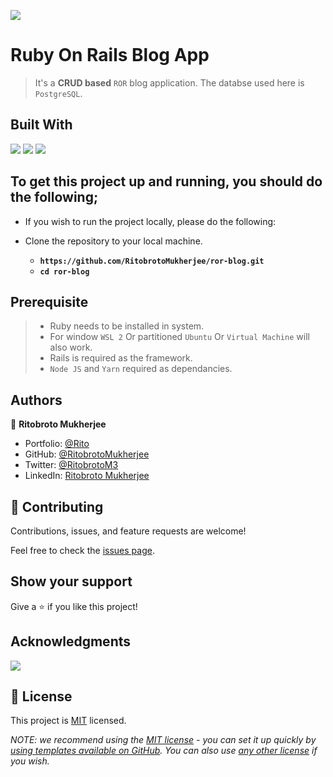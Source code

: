 ![](https://img.shields.io/badge/Ritobroto-Mukherjee-yellow?labelColor=blue)

# Ruby On Rails Blog App

> It's a **CRUD based** `ROR` blog application. The databse used here is `PostgreSQL`.

## Built With

![](https://img.shields.io/badge/Ruby-red)&nbsp;![](https://img.shields.io/badge/Github-yellow)&nbsp;![](https://img.shields.io/badge/Rails-red)


## To get this project up and running, you should do the following;
- If you wish to run the project locally, please do the following:

- Clone the repository to your local machine.
    - **`https://github.com/RitobrotoMukherjee/ror-blog.git`**
    - **`cd ror-blog`**

## Prerequisite

> - Ruby needs to be installed in system.
> - For window `WSL 2` Or partitioned `Ubuntu` Or `Virtual Machine` will also work.
> - Rails is required as the framework.
> - `Node JS` and `Yarn` required as dependancies.

## Authors

👤 **Ritobroto Mukherjee**

- Portfolio: [@Rito](https://ritobroto-mukherjee.blogspot.com/)
- GitHub: [@RitobrotoMukherjee](https://github.com/RitobrotoMukherjee)
- Twitter: [@RitobrotoM3](https://twitter.com/RitobrotoM3)
- LinkedIn: [Ritobroto Mukherjee](https://www.linkedin.com/in/ritobroto-mukherjee-519148ba/)

## 🤝 Contributing

Contributions, issues, and feature requests are welcome!

Feel free to check the [issues page](../../issues/).

## Show your support

Give a ⭐️ if you like this project!

## Acknowledgments

![](https://img.shields.io/badge/Microverse-blueviolet)

## 📝 License

This project is [MIT](./LICENSE) licensed.

_NOTE: we recommend using the [MIT license](https://choosealicense.com/licenses/mit/) - you can set it up quickly by [using templates available on GitHub](https://docs.github.com/en/communities/setting-up-your-project-for-healthy-contributions/adding-a-license-to-a-repository). You can also use [any other license](https://choosealicense.com/licenses/) if you wish._
